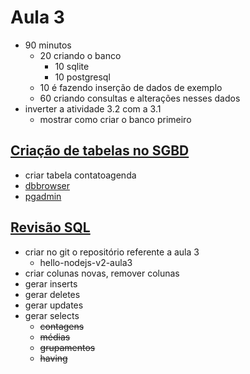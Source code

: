 # Aula 3

- 90 minutos
  - 20 criando o banco
    - 10 sqlite
    - 10 postgresql
  - 10 é fazendo inserção de dados de exemplo
  - 60 criando consultas e alterações nesses dados
- inverter a atividade 3.2 com a 3.1
  - mostrar como criar o banco primeiro

## [Criação de tabelas no SGBD](3.2-criacao-tabelas-sgbd/README.md)

- criar tabela contatoagenda
- [dbbrowser](http://sqlitebrowser.org/)
- [pgadmin](https://www.pgadmin.org/)

## [Revisão SQL](3.1-revisao-sql/README.md)

- criar no git o repositório referente a aula 3
  - hello-nodejs-v2-aula3
- criar colunas novas, remover colunas
- gerar inserts
- gerar deletes
- gerar updates
- gerar selects
  - ~~contagens~~
  - ~~médias~~
  - ~~grupamentos~~
  - ~~having~~
